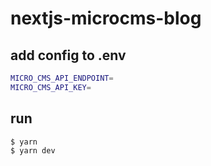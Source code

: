# nextjs-microcms-blog

## add config to .env

```bash
MICRO_CMS_API_ENDPOINT=
MICRO_CMS_API_KEY=
```

## run

```bash
$ yarn
$ yarn dev
```
